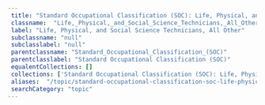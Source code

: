 ```yaml
--- 
 title: "Standard Occupational Classification (SOC): Life, Physical, and Social Science Technicians, All Other" 
 classname:  "Life,_Physical,_and_Social_Science_Technicians,_All_Other" 
 label: "Life, Physical, and Social Science Technicians, All Other" 
 subclassname: "null" 
 subclasslabel: "null" 
 parentclassname: "Standard_Occupational_Classification_(SOC)" 
 parentclasslabel: "Standard Occupational Classification (SOC)" 
 equalentCollections: [] 
 collections: ['Standard Occupational Classification (SOC): Life, Physical, and Social Science Technicians, All Other']
 aliases:  "/topic/standard-occupational-classification-soc-life-physical-and-social-science-technicians-all-other"  
 searchCategory: "topic" 
---
```

